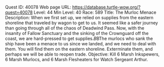 Quest ID: 40078
Web page URL: https://database.turtle-wow.org/?quest=40078
Level: 44
Min Level: 40
Race: 589
Title: The Murloc Menace
Description: When we first set up, we relied on supplies from the eastern shoreline that traveled by wagon to get to us. It seemed like a safer journey than going through all of the chaos of Deadwind Pass. Now, with the insanity of Fallow Sanctuary and the sinking of the Crownguard off the coast, we are hard-pressed to get supplies.$B$BThe murlocs who sank the ship have been a menace to us since we landed, and we need to deal with them. You will find them on the eastern shoreline. Exterminate them, and perhaps we will be able to reopen trade.
Objective: Kill 6 Marsh Inkspewers, 6 Marsh Murlocs, and 6 Marsh Flesheaters for Watch Sergeant Arthur.
